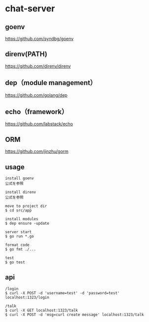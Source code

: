 # chat-server

## goenv

https://github.com/syndbg/goenv

## direnv(PATH)

https://github.com/direnv/direnv

## dep（module management）

https://github.com/golang/dep

## echo（framework）

https://github.com/labstack/echo

## ORM

https://github.com/jinzhu/gorm

## usage

```
install goenv
公式を参照

install direnv
公式を参照

move to project dir
$ cd src/app

install modules
$ dep ensure -update

server start
$ go run *.go

format code
$ go fmt ./...

test
$ go test
```

## api

```
/login
$ curl -X POST -d 'username=test' -d 'password=test' localhost:1323/login

/talk
$ curl -X GET localhost:1323/talk
$ curl -X POST -d 'msg=curl create message' localhost:1323/talk
```

